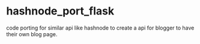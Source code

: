 # hashnode_port_flask
code porting for similar api like hashnode to create a api for blogger to have their own blog page.
